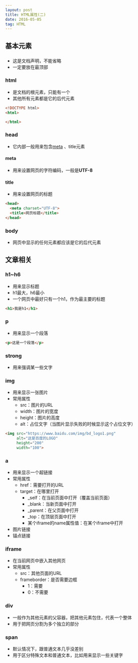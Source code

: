 ```yaml
---
layout: post
title: HTML属性(二)
date: 2016-05-05
tag: HTML
---
```



## 基本元素

### <!DOCTYPE html>

- 这是文档声明，不能省略
- 一定要放在最顶部



### html

- 是文档的根元素，只能有一个
- 其他所有元素都是它的后代元素

```html
<!DOCTYPE html>
<html>

</html>
```



### head

- 它内部一般用来包含[meta](http://www.w3school.com.cn/tags/tag_meta.asp) 、title元素

#### meta
  - 用来设置网页的字符编码，一般是**UTF-8**

#### title
  - 用来设置网页的标题

```html
<head>
  <meta charset="UTF-8">
  <title>网页标题</title>
</head>
```



### body

- 网页中显示的任何元素都应该是它的后代元素



## 文章相关

### h1~h6

- 用来显示标题
- h1最大，h6最小
- 一个网页中最好只有一个h1，作为最主要的标题

```html
<h1>我是h1</h1>
```



### p

- 用来显示一个段落

```html
<p>这是一个段落</p>
```



### strong

- 用来强调某一些文字



### img

- 用来显示一张图片
- 常用属性
  - src：图片的URL
  - width：图片的宽度
  - height：图片的高度
  - alt：占位文字（当图片显示失败的时候显示这个占位文字）

```html
<img src="https://www.baidu.com/img/bd_logo1.png"
     alt="这是百度的LOGO"
     height="200"
     width="100">
```

### a

- 用来显示一个超链接
- 常用属性
  - href：需要打开的URL
  - target：在哪里打开
    - _self：在当前页面中打开（覆盖当前页面）
    - _blank：当新页面中打开
    - _parent：在父页面中打开
    - _top：在顶层页面中打开
    - 某个iframe的name属性值：在某个iframe中打开
- 图片链接
- 锚点链接

### iframe

- 在当前网页中嵌入其他网页
- 常用属性
  - src：其他页面的URL
  - frameborder：是否需要边框
    - 1：需要
    - 0：不需要



### div

* 一般作为其他元素的父容器，把其他元素包住，代表一个整体
* 用于把网页分割为多个独立的部分


### span

* 默认情况下，跟普通文本几乎没差别
* 用于区分特殊文本和普通文本，比如用来显示一些关键字


